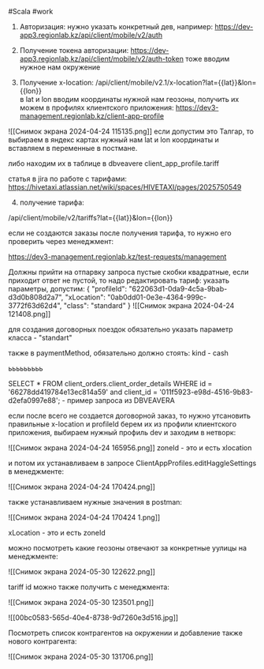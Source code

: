 
#Scala 
#work 

1. Авторизация:
   нужно указать конкретный дев, например:
	  https://dev-app3.regionlab.kz/api/client/mobile/v2/auth

2. Получение токена авторизации:
   https://dev-app3.regionlab.kz/api/client/mobile/v2/auth-token
   тоже вводим нужное нам окружение
3. Получение x-location:
     /api/client/mobile/v2.1/x-location?lat={{lat}}&lon={{lon}}  
     в lat и lon вводим координаты нужной нам геозоны, получить их можем в профилях клиентского приложения:
 https://dev3-management.regionlab.kz/client-app-profile

![[Снимок экрана 2024-04-24 115135.png]]
если допустим это Талгар, то выбираем в яндекс картах нужный нам lat и lon координаты и вставляем в переменные в постмане.

либо находим их в таблице в dbveavere 
client_app_profile.tariff 


статья в jira по работе с тарифами:
https://hivetaxi.atlassian.net/wiki/spaces/HIVETAXI/pages/2025750549


4. получение тарифа:

/api/client/mobile/v2/tariffs?lat={{lat}}&lon={{lon}}


если не создаются заказы после получения тарифа, то нужно его проверить через менеджмент:

https://dev3-management.regionlab.kz/test-requests/management

Должны прийти на отпарвку запроса пустые скобки квадратные, 
если приходит ответ не пустой, то надо редактировать тариф:
указать параметры, допустим:
{
    "profileId": "622063d1-0da9-4c5a-9bab-d3d0b808d2a7",
    "xLocation": "0ab0dd01-0e3e-4364-999c-3772f63d62d4",
    "class": "standard"
}
![[Снимок экрана 2024-04-24 121408.png]]


для создания договорных поездок обязательно указать параметр класса - 
"standart"

также в paymentMethod, обязательно должно стоять:
kind - cash



ььььььььь

SELECT * FROM client_orders.client_order_details WHERE id = '66278dd419784e13ec814a59' and client_id = '011f5923-e98d-4516-9b83-d2efa0997e88'; - пример запроса из DBVEAVERA


если после всего не создается договорной заказ, то нужно утсановить правильные x-location и profileId
берем их из профили клиентского приложения, выбираем нужный профиль dev и заходим в нетворк:

![[Снимок экрана 2024-04-24 165956.png]]
zoneId - это и есть xlocation

и потом их устанавливаем в запросе ClientAppProfiles.editHaggleSettings в менеджменте:

![[Снимок экрана 2024-04-24 170424.png]]

также устанавливаем нужные значения в postman:

![[Снимок экрана 2024-04-24 170424 1.png]]

xLocation - это и есть zoneId


можно посмотреть какие геозоны отвечают за конкретные уулицы на менеджменте:


![[Снимок экрана 2024-05-30 122622.png]]


tariff id можно также получить с менеджмента:

![[Снимок экрана 2024-05-30 123501.png]]

![[00bc0583-565d-40e4-8738-9d7260e3d516.jpg]]



Посмотреть список контрагентов на окружении и добавление также нового контрагента:

![[Снимок экрана 2024-05-30 131706.png]]

